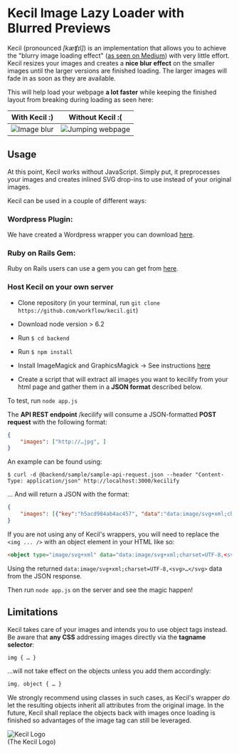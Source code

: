 # Kecil Image Lazy Loader with Blurred Previews

Kecil (pronounced *[kæʧɪl]*) is an implementation that allows you to achieve the "blurry image loading effect" ([as seen on Medium](https://jmperezperez.com/medium-image-progressive-loading-placeholder)) with very little effort. Kecil resizes your images and creates a **nice blur effect** on the smaller images until the larger versions are finished loading. The larger images will fade in as soon as they are available.

This will help load your webpage **a lot faster** while keeping the finished layout from breaking during loading as seen here:

With Kecil :)   | Without Kecil :(
--------------- | ----------------
![Image blur](https://cloud.githubusercontent.com/assets/8395474/15454516/3fd91c6e-206d-11e6-8a8a-b08ea615c39a.gif) | ![Jumping webpage](http://aspiringwebdev.com/wp-content/uploads/2015/03/meal-plan-load-no-padding-bottom.gif)


## Usage

At this point, Kecil works without JavaScript. Simply put, it preprocesses your images and creates inlined SVG drop-ins to use instead of your original images.

Kecil can be used in a couple of different ways:

### Wordpress Plugin:

We have created a Wordpress wrapper you can download [here](https://github.com/danborufka/wp-kecil).

### Ruby on Rails Gem:

Ruby on Rails users can use a gem you can get from [here](https://something.com).

### Host Kecil on your own server

* Clone repository (in your terminal, run `git clone https://github.com/workflow/kecil.git`)
    
* Download node version > 6.2 

* Run `$ cd backend`

* Run `$ npm install`
    
* Install ImageMagick and GraphicsMagick
  -> See instructions [here](https://www.npmjs.com/package/gm)
    
* Create a script that will extract all images you want to kecilify from your html page and gather them in a **JSON format** described below.

To test, run `node app.js`
    
The **API REST endpoint** /kecilify will consume a JSON-formatted **POST request** with the following format:
    
```JSON
{
    "images": ["http://…jpg", ]
}
```

An example can be found using: 

```CURL
$ curl -d @backend/sample/sample-api-request.json --header "Content-Type: application/json" http://localhost:3000/kecilify
```
    
… And will return a JSON with the format:
    
```JSON
{
    "images": [{"key":"h5acd984ab4ac457", "data":"data:image/svg+xml;charset=UTF-8,<svg>…</svg>", "width": 300, "height": 200}, ]
}
```
    
If you are not using any of Kecil's wrappers, you will need to replace the `<img ... />` with an object element in your HTML like so: 
````html
<object type="image/svg+xml" data="data:image/svg+xml;charset=UTF-8,<svg>…</svg>">
````
    
Using the returned `data:image/svg+xml;charset=UTF-8,<svg>…</svg>` data from the JSON response.
    
Then run `node app.js` on the server and see the magic happen!


## Limitations

Kecil takes care of your images and intends you to use object tags instead. Be aware that **any CSS** addressing images directly via the **tagname selector**: 
````css
img { … }
````
 …will not take effect on the objects unless you add them accordingly: 
 ````css
 img, object { … }
 ```` 
 We strongly recommend using classes in such cases, as Kecil's wrapper *do* let the resulting objects inherit all attributes from the original image.
 In the future, Kecil shall replace the objects back with images once loading is finished so advantages of the image tag can still be leveraged.

![Kecil Logo](https://cloud.githubusercontent.com/assets/8395474/15454561/f2104a32-206e-11e6-957a-d5b660e95d8b.png)   
(The Kecil Logo)
